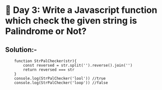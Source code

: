 # 📝 Day 3: Write a Javascript function which check the given string is Palindrome or Not?

## Solution:-
        function StrPalChecker(str){
            const reversed = str.split('').reverse().join('')
            return reversed === str
        }
        console.log(StrPalChecker('lool')) //true
        console.log(StrPalChecker('loop')) //false